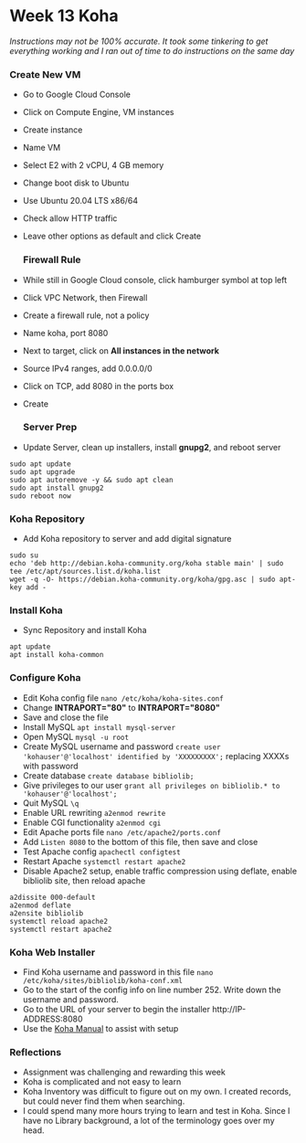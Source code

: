 # Week 13 Koha

*Instructions may not be 100% accurate. It took some tinkering to get everything working and I ran out of time to do instructions on the same day*

### Create New VM

- Go to Google Cloud Console
- Click on Compute Engine, VM instances
- Create instance
- Name VM
- Select E2 with 2 vCPU, 4 GB memory
- Change boot disk to Ubuntu
- Use Ubuntu 20.04 LTS x86/64
- Check allow HTTP traffic
- Leave other options as default and click Create

  ### Firewall Rule
- While still in Google Cloud console, click hamburger symbol at top left
- Click VPC Network, then Firewall
- Create a firewall rule, not a policy
- Name koha, port 8080
- Next to target, click on **All instances in the network**
- Source IPv4 ranges, add 0.0.0.0/0
- Click on TCP, add 8080 in the ports box
- Create

  ### Server Prep
- Update Server, clean up installers, install **gnupg2**, and reboot server
```
sudo apt update
sudo apt upgrade
sudo apt autoremove -y && sudo apt clean
sudo apt install gnupg2
sudo reboot now
```

### Koha Repository
- Add Koha repository to server and add digital signature
```
sudo su
echo 'deb http://debian.koha-community.org/koha stable main' | sudo tee /etc/apt/sources.list.d/koha.list
wget -q -O- https://debian.koha-community.org/koha/gpg.asc | sudo apt-key add -
```

### Install Koha
- Sync Repository and install Koha
```
apt update
apt install koha-common
```

### Configure Koha
- Edit Koha config file `nano /etc/koha/koha-sites.conf`
- Change **INTRAPORT="80"** to **INTRAPORT="8080"**
- Save and close the file
- Install MySQL `apt install mysql-server`
- Open MySQL `mysql -u root`
- Create MySQL username and password `create user 'kohauser'@'localhost' identified by 'XXXXXXXXX';` replacing XXXXs with password
- Create database `create database bibliolib;`
- Give privileges to our user `grant all privileges on bibliolib.* to 'kohauser'@'localhost';`
- Quit MySQL `\q`
- Enable URL rewriting `a2enmod rewrite`
- Enable CGI functionality `a2enmod cgi`
- Edit Apache ports file `nano /etc/apache2/ports.conf`
- Add `Listen 8080` to the bottom of this file, then save and close
- Test Apache config `apachectl configtest`
- Restart Apache `systemctl restart apache2`
- Disable Apache2 setup, enable traffic compression using deflate, enable bibliolib site, then reload apache
```
a2dissite 000-default
a2enmod deflate
a2ensite bibliolib
systemctl reload apache2
systemctl restart apache2
```

### Koha Web Installer
- Find Koha username and password in this file `nano /etc/koha/sites/bibliolib/koha-conf.xml`
- Go to the start of the config info on line number 252. Write down the username and password.
- Go to the URL of your server to begin the installer http://IP-ADDRESS:8080
- Use the [Koha Manual](https://koha-community.org/manual//22.11/en/html/installation.html) to assist with setup

### Reflections 
- Assignment was challenging and rewarding this week
- Koha is complicated and not easy to learn
- Koha Inventory was difficult to figure out on my own. I created records, but could never find them when searching.
- I could spend many more hours trying to learn and test in Koha. Since I have no Library background, a lot of the terminology goes over my head.
  










